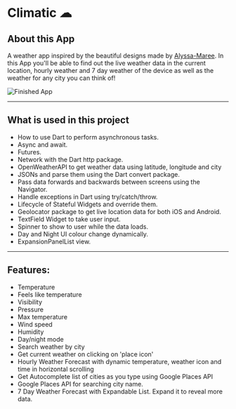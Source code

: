 # Climatic ☁


## About this App

A weather app inspired by the beautiful designs made by [Alyssa-Maree](https://dribbble.com/shots/4531602-Weather-App-Concept). In this App you'll be able to find out the live weather data in the current location, hourly weather and 7 day weather of the device as well as the weather for any city you can think of!

![Finished App](https://cdn.discordapp.com/attachments/570925361576149001/746728236435636314/20200822_192102.gif)

---

## What is used in this project

- How to use Dart to perform asynchronous tasks.
- Async and await.
- Futures.
- Network with the Dart http package.
- OpenWeatherAPI to get weather data using latitude, longitude and city
- JSONs and parse them using the Dart convert package.
- Pass data forwards and backwards between screens using the Navigator.
- Handle exceptions in Dart using try/catch/throw.
- Lifecycle of Stateful Widgets and override them.
- Geolocator package to get live location data for both iOS and Android.
- TextField Widget to take user input.
- Spinner to show to user while the data loads.
- Day and Night UI colour change dynamically.
- ExpansionPanelList view.

---

## Features:

- Temperature
- Feels like temperature
- Visibility
- Pressure
- Max temperature
- Wind speed
- Humidity
- Day/night mode
- Search weather by city
- Get current weather on clicking on 'place icon'
- Hourly Weather Forecast with dynamic temperature, weather icon and time in horizontal scrolling
- Get Autocomplete list of cities as you type using Google Places API
- Google Places API for searching city name.
- 7 Day Weather Forecast with Expandable List. Expand it to reveal more data.
